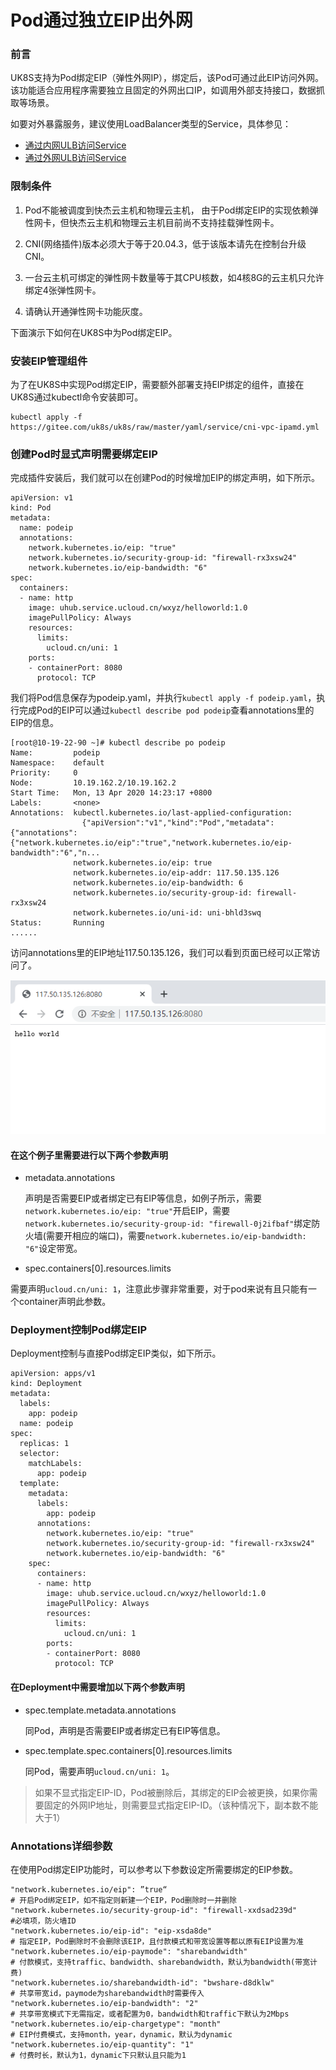 # Pod通过独立EIP出外网

### 前言

UK8S支持为Pod绑定EIP（弹性外网IP），绑定后，该Pod可通过此EIP访问外网。该功能适合应用程序需要独立且固定的外网出口IP，如调用外部支持接口，数据抓取等场景。

如要对外暴露服务，建议使用LoadBalancer类型的Service，具体参见：

- [通过内网ULB访问Service](uk8s/service/internalservice)
- [通过外网ULB访问Service](uk8s/service/externalservice)

### 限制条件

1. Pod不能被调度到快杰云主机和物理云主机， 由于Pod绑定EIP的实现依赖弹性网卡，但快杰云主机和物理云主机目前尚不支持挂载弹性网卡。

2. CNI(网络插件)版本必须大于等于20.04.3，低于该版本请先在控制台升级CNI。

3. 一台云主机可绑定的弹性网卡数量等于其CPU核数，如4核8G的云主机只允许绑定4张弹性网卡。

4. 请确认开通弹性网卡功能灰度。

下面演示下如何在UK8S中为Pod绑定EIP。

### 安装EIP管理组件

为了在UK8S中实现Pod绑定EIP，需要额外部署支持EIP绑定的组件，直接在UK8S通过kubectl命令安装即可。

```
kubectl apply -f https://gitee.com/uk8s/uk8s/raw/master/yaml/service/cni-vpc-ipamd.yml
```

### 创建Pod时显式声明需要绑定EIP

完成插件安装后，我们就可以在创建Pod的时候增加EIP的绑定声明，如下所示。

```
apiVersion: v1
kind: Pod
metadata:
  name: podeip
  annotations:
    network.kubernetes.io/eip: "true"
    network.kubernetes.io/security-group-id: "firewall-rx3xsw24"
    network.kubernetes.io/eip-bandwidth: "6"
spec:
  containers:
  - name: http
    image: uhub.service.ucloud.cn/wxyz/helloworld:1.0
    imagePullPolicy: Always
    resources:
      limits:
        ucloud.cn/uni: 1
    ports:
    - containerPort: 8080
      protocol: TCP
```

我们将Pod信息保存为podeip.yaml，并执行`kubectl apply -f podeip.yaml`，执行完成Pod的EIP可以通过`kubectl describe pod podeip`查看annotations里的EIP的信息。

```
[root@10-19-22-90 ~]# kubectl describe po podeip 
Name:         podeip
Namespace:    default
Priority:     0
Node:         10.19.162.2/10.19.162.2
Start Time:   Mon, 13 Apr 2020 14:23:17 +0800
Labels:       <none>
Annotations:  kubectl.kubernetes.io/last-applied-configuration:
                {"apiVersion":"v1","kind":"Pod","metadata":{"annotations":{"network.kubernetes.io/eip":"true","network.kubernetes.io/eip-bandwidth":"6","n...
              network.kubernetes.io/eip: true
              network.kubernetes.io/eip-addr: 117.50.135.126
              network.kubernetes.io/eip-bandwidth: 6
              network.kubernetes.io/security-group-id: firewall-rx3xsw24
              network.kubernetes.io/uni-id: uni-bhld3swq
Status:       Running
......
```

访问annotations里的EIP地址117.50.135.126，我们可以看到页面已经可以正常访问了。

![](/images/service/podeip.png)

#### 在这个例子里需要进行以下两个参数声明

- metadata.annotations

  声明是否需要EIP或者绑定已有EIP等信息，如例子所示，需要`network.kubernetes.io/eip: "true"`开启EIP，需要`network.kubernetes.io/security-group-id: "firewall-0j2ifbaf"`绑定防火墙(需要开相应的端口)，需要`network.kubernetes.io/eip-bandwidth: "6"`设定带宽。

- spec.containers[0].resources.limits

需要声明`ucloud.cn/uni: 1`，注意此步骤非常重要，对于pod来说有且只能有一个container声明此参数。

### Deployment控制Pod绑定EIP

Deployment控制与直接Pod绑定EIP类似，如下所示。

```
apiVersion: apps/v1
kind: Deployment
metadata:
  labels:
    app: podeip
  name: podeip
spec:
  replicas: 1
  selector:
    matchLabels:
      app: podeip
  template:
    metadata:
      labels:
        app: podeip
      annotations:
        network.kubernetes.io/eip: "true"
        network.kubernetes.io/security-group-id: "firewall-rx3xsw24"
        network.kubernetes.io/eip-bandwidth: "6"
    spec:
      containers:
      - name: http
        image: uhub.service.ucloud.cn/wxyz/helloworld:1.0
        imagePullPolicy: Always
        resources:
          limits:
            ucloud.cn/uni: 1
        ports:
        - containerPort: 8080
          protocol: TCP
```

#### 在Deployment中需要增加以下两个参数声明

- spec.template.metadata.annotations

  同Pod，声明是否需要EIP或者绑定已有EIP等信息。

- spec.template.spec.containers[0].resources.limits

  同Pod，需要声明`ucloud.cn/uni: 1`。

> 如果不显式指定EIP-ID，Pod被删除后，其绑定的EIP会被更换，如果你需要固定的外网IP地址，则需要显式指定EIP-ID。（该种情况下，副本数不能大于1）

### Annotations详细参数

在使用Pod绑定EIP功能时，可以参考以下参数设定所需要绑定的EIP参数。

```
"network.kubernetes.io/eip": ”true“ 
# 开启Pod绑定EIP，如不指定则新建一个EIP，Pod删除时一并删除
"network.kubernetes.io/security-group-id": "firewall-xxdsad239d" 
#必填项，防火墙ID
"network.kubernetes.io/eip-id": "eip-xsda8de" 
# 指定EIP，Pod删除时不会删除该EIP，且付款模式和带宽设置等都以原有EIP设置为准
"network.kubernetes.io/eip-paymode": "sharebandwidth" 
# 付款模式，支持traffic、bandwidth、sharebandwidth，默认为bandwidth(带宽计费)
"network.kubernetes.io/sharebandwidth-id": "bwshare-d8dklw" 
# 共享带宽id，paymode为sharebandwidth时需要传入
"network.kubernetes.io/eip-bandwidth": "2"  
# 共享带宽模式下无需指定，或者配置为0，bandwidth和traffic下默认为2Mbps
"network.kubernetes.io/eip-chargetype": "month" 
# EIP付费模式，支持month，year，dynamic，默认为dynamic
"network.kubernetes.io/eip-quantity": "1" 
# 付费时长，默认为1，dynamic下只默认且只能为1
```

